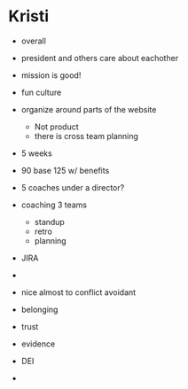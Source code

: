 # Kristi

- overall 
- president and others care about eachother
- mission is good!
- fun culture
- organize around parts of the website
  - Not product
  - there is cross team planning
- 5 weeks
- 90 base 125 w/ benefits
- 5 coaches under a director?
- coaching 3 teams
  - standup
  - retro
  - planning

- JIRA
- 
- nice almost to conflict avoidant
- belonging
- trust
- evidence
- DEI
- 